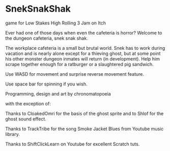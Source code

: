 # SnekSnakShak
game for Low Stakes High Rolling 3 Jam on Itch

Ever had one of those days when even the cafeteria is horror? Welcome to the dungeon cafeteria, snek snak shak.

The workplace cafeteria is a small but brutal world. Snek has to work during vacation and is nearly alone except for a thieving ghost, but at some point his other monster dungeon inmates will return (in development). Help him scrape together enough for a ratburger or a slaughtered pig sandwich.

Use WASD for movement and surprise reverse movement feature.

Use space bar for spinning if you wish.


Programming, design and art by chronomatopoeia

with the exception of:

Thanks to CloakedOmri for the basis of the ghost sprite and to Shlof for the ghost sound effect.

Thanks to TrackTribe for the song Smoke Jacket Blues from Youtube music library.

Thanks to ShiftClickLearn on Youtube for excellent Scratch tuts.
